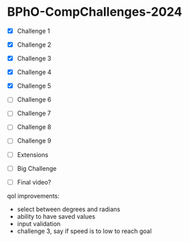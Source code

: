 # BPhO-CompChallenges-2024

- [x] Challenge 1
- [x] Challenge 2
- [x] Challenge 3
- [x] Challenge 4
- [x] Challenge 5
- [ ] Challenge 6
- [ ] Challenge 7
- [ ] Challenge 8
- [ ] Challenge 9
- [ ] Extensions
- [ ] Big Challenge
- [ ] Final video?


qol improvements:
- select between degrees and radians
- ability to have saved values
- input validation
- challenge 3, say if speed is to low to reach goal
